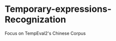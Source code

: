 Temporary-expressions-Recognization
===================================

Focus on TempEval2's Chinese Corpus